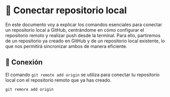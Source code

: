 # 📂 Conectar repositorio local
En este documento voy a explicar los comandos esenciales para conectar un repositorio local a GitHub, centrándome en cómo configurar el repositorio remoto y realizar push desde la terminal. Para ello, partiremos de un repositorio ya creado en GitHub y de un repositorio local existente, lo que nos permitirá sincronizar ambos de manera eficiente.

## 🔗 Conexión
El comando `git remote add origin` se utiliza para conectar tu repositorio local con el repositorio remoto que ya has creado.

```
git remore add origin 
```
